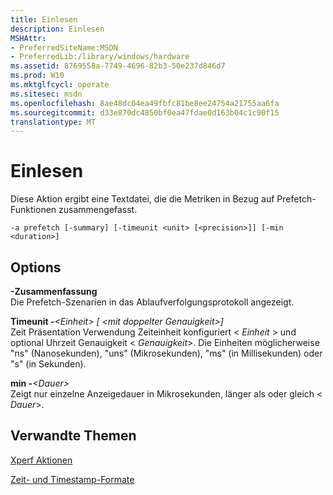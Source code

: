 ```yaml
---
title: Einlesen
description: Einlesen
MSHAttr:
- PreferredSiteName:MSDN
- PreferredLib:/library/windows/hardware
ms.assetid: 8769558a-7749-4696-82b3-50e237d846d7
ms.prod: W10
ms.mktglfcycl: operate
ms.sitesec: msdn
ms.openlocfilehash: 8ae48dc04ea49fbfc81be8ee24754a21755aa6fa
ms.sourcegitcommit: d33e870dc4850bf0ea47fdae0d163b04c1c90f15
translationtype: MT
---
```

# <a name="prefetch"></a>Einlesen


Diese Aktion ergibt eine Textdatei, die die Metriken in Bezug auf Prefetch-Funktionen zusammengefasst.

``` syntax
-a prefetch [-summary] [-timeunit <unit> [<precision>]] [-min <duration>]
```

## <a name="options"></a>Options


<a href="" id="-summary"></a>**-Zusammenfassung**  
Die Prefetch-Szenarien in das Ablaufverfolgungsprotokoll angezeigt.

<a href="" id="-timeunit-unit----precision--"></a>**Timeunit -***&lt;Einheit&gt; \[ &lt;mit doppelter Genauigkeit&gt;\]*  
Zeit Präsentation Verwendung Zeiteinheit konfiguriert &lt; *Einheit* &gt; und optional Uhrzeit Genauigkeit &lt; *Genauigkeit*&gt;. Die Einheiten möglicherweise "ns" (Nanosekunden), "uns" (Mikrosekunden), "ms" (in Millisekunden) oder "s" (in Sekunden).

<a href="" id="-min-duration-"></a>**min -***&lt;Dauer&gt;*  
Zeigt nur einzelne Anzeigedauer in Mikrosekunden, länger als oder gleich &lt; *Dauer*&gt;.

## <a name="related-topics"></a>Verwandte Themen


[Xperf Aktionen](xperf-actions.md)

[Zeit- und Timestamp-Formate](time-and-timestamp-formats.md)

 

 







